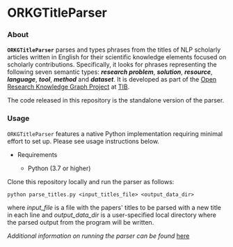 
# ORKGTitleParser

### About

**``ORKGTitleParser``** parses and types phrases from the titles of NLP scholarly articles written in English for their scientific knowledge elements focused on scholarly contributions. 
Specifically, it looks for phrases representing the following seven semantic types: **_research problem_**, **_solution_**, **_resource_**, **_language_**, **_tool_**, **_method_** and **_dataset_**.
It is developed as part of the [Open Research Knowledge Graph Project](https://www.orkg.org/) at [TIB](https://www.tib.eu/en/).

The code released in this repository is the standalone version of the parser.


### Usage

``ORKGTitleParser`` features a native Python implementation requiring minimal effort to set up. Please see usage instructions below.

* Requirements

	* Python (3.7 or higher)

Clone this repository locally and run the parser as follows:

`python parse_titles.py <input_titles_file> <output_data_dir>`

where *input_file* is a file with the papers' titles to be parsed with a new title in each line and *output_data_dir* is a user-specified local directory where the parsed output from the program will be written.


*Additional information on running the parser can be found* [here](https://gitlab.com/TIBHannover/orkg/orkg-title-parser/-/blob/master/data/README.md)